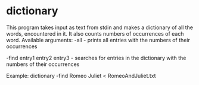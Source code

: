 dictionary
==========
This program takes input as text from stdin
and makes a dictionary of all the words, encountered in it.
It also counts numbers of occurrences of each word.
Available arguments:
 -all 
	- prints all entries with the numbers of their occurrences

 -find entry1 entry2 entry3
	- searches for entries in the dictionary with the numbers of their occurrences
	
Example: dictionary -find Romeo Juliet < RomeoAndJuliet.txt

